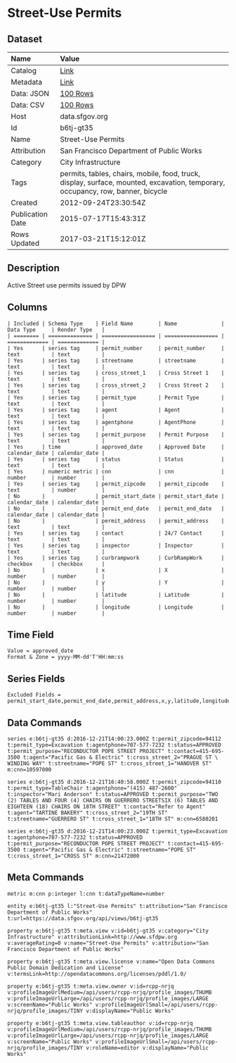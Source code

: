 # Street-Use Permits

## Dataset

| Name | Value |
| :--- | :---- |
| Catalog | [Link](https://catalog.data.gov/dataset/street-use-permits-7b50a) |
| Metadata | [Link](https://data.sfgov.org/api/views/b6tj-gt35) |
| Data: JSON | [100 Rows](https://data.sfgov.org/api/views/b6tj-gt35/rows.json?max_rows=100) |
| Data: CSV | [100 Rows](https://data.sfgov.org/api/views/b6tj-gt35/rows.csv?max_rows=100) |
| Host | data.sfgov.org |
| Id | b6tj-gt35 |
| Name | Street-Use Permits |
| Attribution | San Francisco Department of Public Works |
| Category | City Infrastructure |
| Tags | permits, tables, chairs, mobile, food, truck, display, surface, mounted, excavation, temporary, occupancy, row, banner, bicycle |
| Created | 2012-09-24T23:30:54Z |
| Publication Date | 2015-07-17T15:43:31Z |
| Rows Updated | 2017-03-21T15:12:01Z |

## Description

Active Street use permits issued by DPW

## Columns

```ls
| Included | Schema Type    | Field Name        | Name              | Data Type     | Render Type   |
| ======== | ============== | ================= | ================= | ============= | ============= |
| Yes      | series tag     | permit_number     | permit_number     | text          | text          |
| Yes      | series tag     | streetname        | streetname        | text          | text          |
| Yes      | series tag     | cross_street_1    | Cross Street 1    | text          | text          |
| Yes      | series tag     | cross_street_2    | Cross Street 2    | text          | text          |
| Yes      | series tag     | permit_type       | Permit Type       | text          | text          |
| Yes      | series tag     | agent             | Agent             | text          | text          |
| Yes      | series tag     | agentphone        | AgentPhone        | text          | text          |
| Yes      | series tag     | permit_purpose    | Permit Purpose    | text          | text          |
| Yes      | time           | approved_date     | Approved Date     | calendar_date | calendar_date |
| Yes      | series tag     | status            | Status            | text          | text          |
| Yes      | numeric metric | cnn               | cnn               | number        | number        |
| Yes      | series tag     | permit_zipcode    | permit_zipcode    | text          | number        |
| No       |                | permit_start_date | permit_start_date | calendar_date | calendar_date |
| No       |                | permit_end_date   | permit_end_date   | calendar_date | calendar_date |
| No       |                | permit_address    | permit_address    | text          | text          |
| Yes      | series tag     | contact           | 24/7 Contact      | text          | text          |
| Yes      | series tag     | inspector         | Inspector         | text          | text          |
| Yes      | series tag     | curbrampwork      | CurbRampWork      | checkbox      | checkbox      |
| No       |                | x                 | X                 | number        | number        |
| No       |                | y                 | Y                 | number        | number        |
| No       |                | latitude          | Latitude          | number        | number        |
| No       |                | longitude         | Longitude         | number        | number        |
```

## Time Field

```ls
Value = approved_date
Format & Zone = yyyy-MM-dd'T'HH:mm:ss
```

## Series Fields

```ls
Excluded Fields = permit_start_date,permit_end_date,permit_address,x,y,latitude,longitude
```

## Data Commands

```ls
series e:b6tj-gt35 d:2016-12-21T14:00:23.000Z t:permit_zipcode=94112 t:permit_type=Excavation t:agentphone=707-577-7232 t:status=APPROVED t:permit_purpose="RECONDUCTOR POPE STREET PROJECT" t:contact=415-695-3500 t:agent="Pacific Gas & Electric" t:cross_street_2="PRAGUE ST \ WINDING WAY" t:streetname="POPE ST" t:cross_street_1="HANOVER ST" m:cnn=10597000

series e:b6tj-gt35 d:2016-12-21T16:40:58.000Z t:permit_zipcode=94110 t:permit_type=TableChair t:agentphone="(415) 487-2600" t:inspector="Mari Anderson" t:status=APPROVED t:permit_purpose="TWO (2) TABLES AND FOUR (4) CHAIRS ON GUERRERO STREETSIX (6) TABLES AND EIGHTEEN (18) CHAIRS ON 18TH STREET" t:contact="Refer to Agent" t:agent="TARTINE BAKERY" t:cross_street_2="19TH ST" t:streetname="GUERRERO ST" t:cross_street_1="18TH ST" m:cnn=6580201

series e:b6tj-gt35 d:2016-12-21T14:00:23.000Z t:permit_type=Excavation t:agentphone=707-577-7232 t:status=APPROVED t:permit_purpose="RECONDUCTOR POPE STREET PROJECT" t:contact=415-695-3500 t:agent="Pacific Gas & Electric" t:streetname="POPE ST" t:cross_street_1="CROSS ST" m:cnn=21472000
```

## Meta Commands

```ls
metric m:cnn p:integer l:cnn t:dataTypeName=number

entity e:b6tj-gt35 l:"Street-Use Permits" t:attribution="San Francisco Department of Public Works" t:url=https://data.sfgov.org/api/views/b6tj-gt35

property e:b6tj-gt35 t:meta.view v:id=b6tj-gt35 v:category="City Infrastructure" v:attributionLink=http://www.sfdpw.org v:averageRating=0 v:name="Street-Use Permits" v:attribution="San Francisco Department of Public Works"

property e:b6tj-gt35 t:meta.view.license v:name="Open Data Commons Public Domain Dedication and License" v:termsLink=http://opendatacommons.org/licenses/pddl/1.0/

property e:b6tj-gt35 t:meta.view.owner v:id=rcpp-nrjq v:profileImageUrlMedium=/api/users/rcpp-nrjq/profile_images/THUMB v:profileImageUrlLarge=/api/users/rcpp-nrjq/profile_images/LARGE v:screenName="Public Works" v:profileImageUrlSmall=/api/users/rcpp-nrjq/profile_images/TINY v:displayName="Public Works"

property e:b6tj-gt35 t:meta.view.tableauthor v:id=rcpp-nrjq v:profileImageUrlMedium=/api/users/rcpp-nrjq/profile_images/THUMB v:profileImageUrlLarge=/api/users/rcpp-nrjq/profile_images/LARGE v:screenName="Public Works" v:profileImageUrlSmall=/api/users/rcpp-nrjq/profile_images/TINY v:roleName=editor v:displayName="Public Works"
```